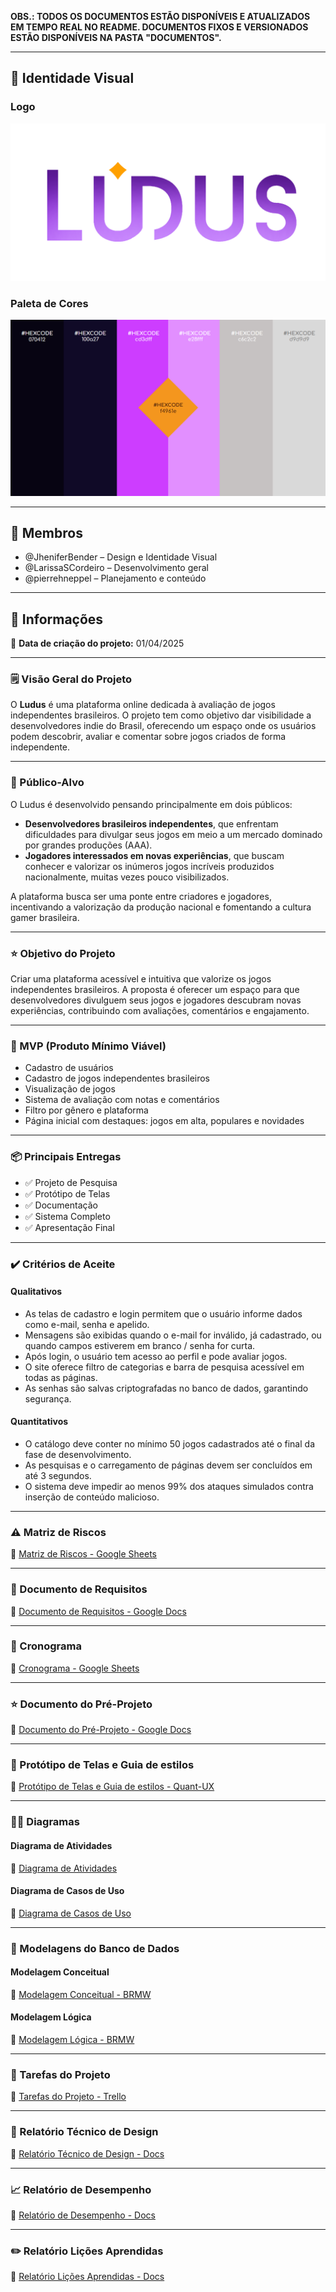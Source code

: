 **OBS.: TODOS OS DOCUMENTOS ESTÃO DISPONÍVEIS E ATUALIZADOS EM TEMPO REAL NO README. DOCUMENTOS FIXOS E VERSIONADOS ESTÃO DISPONÍVEIS NA PASTA "DOCUMENTOS".**

---

## 🎨 Identidade Visual

### Logo
![Logo do Ludus](https://github.com/LarissaSCordeiro/Ludus/blob/5fc98394d2e716202f6a2578954c2847ba7d3af9/Imagens/Logotipo%20Ludus%20(atualizada).png)

### Paleta de Cores
![Paleta de Cores](https://github.com/LarissaSCordeiro/Ludus/blob/fab4d19b3ea04b5652e6c7231516e948d63f7d08/Imagens/Paleta%20de%20Cores%20Ludus.png)

---

## 👥 Membros

- @JheniferBender – Design e Identidade Visual
- @LarissaSCordeiro – Desenvolvimento geral
- @pierrehneppel – Planejamento e conteúdo

---

## 📌 Informações

📅 **Data de criação do projeto:** 01/04/2025

---

### 🗒 Visão Geral do Projeto

O **Ludus** é uma plataforma online dedicada à avaliação de jogos independentes brasileiros. O projeto tem como objetivo dar visibilidade a desenvolvedores indie do Brasil, oferecendo um espaço onde os usuários podem descobrir, avaliar e comentar sobre jogos criados de forma independente.

---

### 🎯 Público-Alvo

O Ludus é desenvolvido pensando principalmente em dois públicos:

- **Desenvolvedores brasileiros independentes**, que enfrentam dificuldades para divulgar seus jogos em meio a um mercado dominado por grandes produções (AAA).
- **Jogadores interessados em novas experiências**, que buscam conhecer e valorizar os inúmeros jogos incríveis produzidos nacionalmente, muitas vezes pouco visibilizados.

A plataforma busca ser uma ponte entre criadores e jogadores, incentivando a valorização da produção nacional e fomentando a cultura gamer brasileira.

---

### ⭐ Objetivo do Projeto

Criar uma plataforma acessível e intuitiva que valorize os jogos independentes brasileiros. A proposta é oferecer um espaço para que desenvolvedores divulguem seus jogos e jogadores descubram novas experiências, contribuindo com avaliações, comentários e engajamento.

---

### 🧩 MVP (Produto Mínimo Viável)

- Cadastro de usuários
- Cadastro de jogos independentes brasileiros
- Visualização de jogos
- Sistema de avaliação com notas e comentários
- Filtro por gênero e plataforma
- Página inicial com destaques: jogos em alta, populares e novidades

---

### 📦 Principais Entregas

- ✅ Projeto de Pesquisa  
- ✅ Protótipo de Telas  
- ✅ Documentação  
- ✅ Sistema Completo  
- ✅ Apresentação Final  

---

### ✔️ Critérios de Aceite

#### Qualitativos

- As telas de cadastro e login permitem que o usuário informe dados como e-mail, senha e apelido.
- Mensagens são exibidas quando o e-mail for inválido, já cadastrado, ou quando campos estiverem em branco / senha for curta.
- Após login, o usuário tem acesso ao perfil e pode avaliar jogos.
- O site oferece filtro de categorias e barra de pesquisa acessível em todas as páginas.
- As senhas são salvas criptografadas no banco de dados, garantindo segurança.

#### Quantitativos

- O catálogo deve conter no mínimo 50 jogos cadastrados até o final da fase de desenvolvimento.
- As pesquisas e o carregamento de páginas devem ser concluídos em até 3 segundos.
- O sistema deve impedir ao menos 99% dos ataques simulados contra inserção de conteúdo malicioso.

---

### ⚠️ Matriz de Riscos

📄 [Matriz de Riscos - Google Sheets](https://docs.google.com/spreadsheets/d/1YB6ge1JqUwTV280KSeChA1CRh8ZkDqPQBeVVRJGyc7Q/edit?usp=sharing)

---

### 📑 Documento de Requisitos

📄 [Documento de Requisitos - Google Docs](https://docs.google.com/document/d/1nwGpNzgDNhkSorWja8zdFBIu19M6-GUW/edit?usp=sharing&ouid=104092952947185357370&rtpof=true&sd=true)

---

### 📅 Cronograma

📄 [Cronograma - Google Sheets](https://docs.google.com/spreadsheets/d/1dqqndkkDbBrcT9zx_V7ehyULfcvbHYGMPKhsg61XIhQ/edit?usp=sharing)

---

### ⭐ Documento do Pré-Projeto

📄 [Documento do Pré-Projeto - Google Docs](https://docs.google.com/document/d/1TAfNFhpTicl6oxAAo2elxP0ehnYAGOqwYtcjRfPvorg/edit?usp=sharing)

---

### 🔨 Protótipo de Telas e Guia de estilos

📄 [Protótipo de Telas  e Guia de estilos - Quant-UX](https://app.quant-ux.com/#/apps/67fd3ecb9491e13d3f5568ab.html)

---

### 🚶‍♂️ Diagramas

#### Diagrama de Atividades

📄 [Diagrama de Atividades](https://github.com/LarissaSCordeiro/Ludus/tree/5fc98394d2e716202f6a2578954c2847ba7d3af9/Documentos/Diagramas/Diagrama%20de%20Atividades)

#### Diagrama de Casos de Uso

📄 [Diagrama de Casos de Uso](https://github.com/LarissaSCordeiro/Ludus/blob/a0830e4233d8d5bd50b0cfa6850e882b63221c55/Documentos/Diagramas/Diagrama%20de%20Casos%20de%20Uso%20-%20Ludus.pdf)

---

### 🎲 Modelagens do Banco de Dados

#### Modelagem Conceitual

📄 [Modelagem Conceitual - BRMW](https://app.brmodeloweb.com/#!/publicview/68424336adc033f78f1a6684)

#### Modelagem Lógica

📄 [Modelagem Lógica - BRMW](https://app.brmodeloweb.com/#!/publicview/6849851f5f7c40653b620124)

---

### 🔎 Tarefas do Projeto

📄 [Tarefas do Projeto - Trello](https://trello.com/invite/b/683359db20f1ee4069dbd58c/ATTI3837de042cc65c0fa5809bb590371ec8FA985B46/tarefas-do-projeto-ludus)

---

### 📝 Relatório Técnico de Design

📄 [Relatório Técnico de Design - Docs](https://docs.google.com/document/d/1oMJe90ux9ovuCe4i9T89w1CSWyW5A8smjiuWQpmG4Sk/edit?usp=sharing)

---

### 📈 Relatório de Desempenho

📄 [Relatório de Desempenho - Docs](https://docs.google.com/document/d/1LRqZEC9om083DDrTGLdj248ZvLWAkPNY/edit?usp=sharing&ouid=104092952947185357370&rtpof=true&sd=true)

---

### ✏️ Relatório Lições Aprendidas

📄 [Relatório Lições Aprendidas - Docs](https://docs.google.com/document/d/1w1GoujQIEhakpGTIowcEpFMmT5DfaRJW/edit?usp=sharing&ouid=104092952947185357370&rtpof=true&sd=true)




